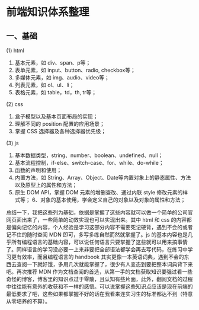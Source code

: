 # 前端知识体系整理
## 一、基础
(1) html
1. 基本元素，如 div、span、p等；
2. 表单元素，如 input、button、radio, checkbox等；
3. 多媒体元素，如 img、audio、video等；
4. 列表元素，如 ol、ul、li；
5. 表格元素，如 table，td，th, tr等；

(2) css
1. 盒子模型以及基本页面布局的实现；
2. 理解不同的 position 配置的应用场景；
3. 掌握 CSS 选择器及各种选择器优先级；

(3) js
1. 基本数据类型，string、number、boolean、undefined、null；
2. 基本流程控制，if-else、switch-case、for、while、do-while；
3. 函数的声明和使用；
4. 内置方法，如 String、Array、Object、Date等内置对象上的静态属性、方法以及原型上的属性和方法；
5. 原生 DOM API，掌握 DOM 元素的增删查改、通过内联 style 修改元素的样式等；
6、对象的基本使用，学会定义自己的对象以及对象的属性和方法；

总结一下，我把这些列为基础，依据是掌握了这些内容就可以做一个简单的公司官网页面出来了，一些简单的动效实现也可以实现出来。其中 html 和 css 的内容都是偏向记忆的内容，个人经验是学习这部分内容不需要死记硬背，遇到不会的或者记不住的随时查阅 MDN 即可，多写多练自然而然就掌握了。js 的基本内容也是几乎所有编程语言的基础内容，可以说任何语言只要掌握了这些就可以用来搞事情了。同样语言的学习没必要一上来非要把全部语法都学会再去写代码，在练习中学习更有效率，而且编程语言的 handbook 其实更像一本英语词典，遇到不会的东西去查阅一下就好饿，多用几次就能掌握了，很少有人变态到要把整本词典背下来吧。再次推荐 MDN 作为文档查阅的首选，从第一手的文档获取知识要强过看一些奇怪的博客，博客里的知识点过于零散，且认知有些片面，此外，翻阅文档的过程中往往能有意外的收获和不一样的感悟。可以说掌握这些知识点应该是现在前端的最低要求了吧，这些如果都掌握不好的话在我看来连实习生的标准都达不到（特意从零培养的不算）。